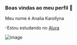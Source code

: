 ### Boas vindas ao meu perfil 💜

Meu nome é Analia Karollyna

-Estou estudando no [Alura](https://www.alura.com.br)
  
![image](https://github.com/user-attachments/assets/faf77a6c-61b0-4346-a9f1-c7c320fa2fac)
